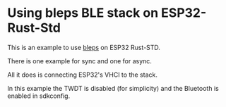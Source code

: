 # Using bleps BLE stack on ESP32-Rust-Std

This is an example to use [bleps](https://github.com/bjoernQ/bleps) on ESP32 Rust-STD.

There is one example for sync and one for async.

All it does is connecting ESP32's VHCI to the stack.

In this example the TWDT is disabled (for simplicity) and the Bluetooth is enabled in sdkconfig.
